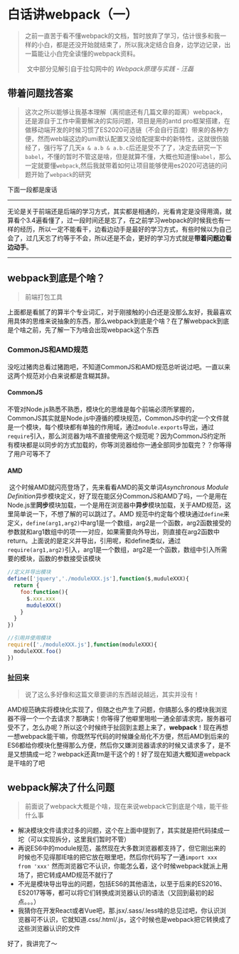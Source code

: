 # 白话讲webpack（一）



> ​		之前一直苦于看不懂webpack的文档，暂时放弃了学习，估计很多和我一样的小白，都是还没开始就结束了，所以我决定结合自身，边学边记录，出一篇能让小白完全读懂的webpack资料。
>
> ​		文中部分见解引自于拉勾网中的 *Webpack原理与实践 - 汪磊*

## 带着问题找答案

> ​		这次之所以能够让我基本理解（离彻底还有几篇文章的距离）webpack，还是源自于工作中需要解决的实际问题，项目是用的antd pro框架搭建，在做移动端开发的时候习惯了ES2020可选链（不会自行百度）带来的各种方便，然而web端这边的umi默认配置又没给配提案中的新特性，这就很伤脑经了，强行写了几天`a & a.b & a.b.c`后还是受不了了，决定去研究一下`babel`，不懂的暂时不管这是啥，但是就算不懂，大概也知道懂`babel`，那么一定就要懂`webpack`,然后我就带着如何让项目能够使用es2020可选链的问题开始了`webpack`的研究

下面一段都是废话

----

​		无论是关于前端还是后端的学习方式，其实都是相通的，光看肯定是没得用滴，就算看个3.4遍看懂了，过一段时间还是忘了，在之前学习webpack的时候我也有一样的经历，所以一定不能看干，边看边动手是最好的学习方式，有些时候以为自己会了，过几天忘了约等于不会，所以还是不会，更好的学习方式就是**带着问题边看边动手**。

---

## webpack到底是个啥？

> 前端打包工具

​		上面都是看腻了的算半个专业词汇，对于刚接触的小白还是没那么友好，我最喜欢用具体的思维来说抽象的东西，那么webpack到底是个啥？在了解webpack到底是个啥之前，先了解一下为啥会出现webpack这个东西

### CommonJS和AMD规范

​		没吃过猪肉总看过猪跑吧，不知道CommonJS和AMD规范总听说过吧。一直以来这两个规范对小白来说都是含糊其辞。

#### CommonJS

​		不管对Node.js熟悉不熟悉，模块化的思维是每个前端必须所掌握的，CommonJS其实就是Node.js中遵循的模块规范，CommonJS中约定一个文件就是一个模块，每个模块都有单独的作用域，通过`module.exports`导出，通过`require`引入，那么浏览器为啥不直接使用这个规范呢？因为CommonJS约定所有模块都是以同步的方式加载的，你等浏览器给你一通全部同步加载完？？你等得了用户可等不了

#### AMD

​		这个时候AMD就闪亮登场了，先来看看AMD的英文单词*Asynchronous Module Definition*异步模块定义，好了现在能区分CommonJS和AMD了吗，一个是用在Node.js里**同步**模块加载，一个是用在浏览器中**异步**模块加载，关于AMD规范，这里简单说一下，不想了解的可以跳过了。
​		AMD 规范中约定每个模块通过`define`来定义，`define(arg1,arg2)`中arg1是一个数组，arg2是一个函数，arg2函数接受的参数就和arg1数组中的项一一对应，如果需要向外导出，则直接在arg2函数中return。上面说的是定义并导出，引用呢，和define类似，通过`require(arg1,arg2)`引入，arg1是一个数组，arg2是一个函数，数组中引入所需要的模块，函数的参数接受该模块

```javascript
//定义并导出模块
define(['jquery','./moduleXXX.js'],function($,muduleXXX){
  return {
    foo:function(){
      $.xxx.xxx
      muduleXXX()
    }
  }
})

//引用并使用模块
require(['./moduleXXX.js'],function(moduleXXX){
  moduleXXX.foo()
})
```

### 扯回来		

> 说了这么多好像和这篇文章要讲的东西越说越远，其实并没有！

​		AMD规范确实将模块化实现了，但随之也产生了问题，你搞那么多的模块我浏览器不得一个一个去请求？那确实！你等得了他噼里啪啦一通全部请求完，服务器可受不了，怎么办呢？所以这个时候终于扯回到主题上来了，**webpack**！
​		现在再想一想webpack能干嘛，你既然写代码的时候嫌全局化不方便，然后AMD到后来的ES6都给你模块化整得那么方便，然后你又嫌浏览器请求的时候又请求多了，是不是又想搞成一坨？webpack还真tm是干这个的！好了现在知道大概知道webpack是干啥的了吧

## webpack解决了什么问题

> 前面说了webpack大概是个啥，现在来说webpack它到底是个啥，能干些什么事

- 解决模块文件请求过多的问题，这个在上面中提到了，其实就是把代码揉成一坨（可以实现拆分，这里我们暂时不管）
- 再说ES6中的module规范，虽然现在大多数浏览器都支持了，但它刚出来的时候也不见得那IE啥的把它放在眼里吧，然后你代码写了一通`import xxx from 'xxx'` 然而浏览器它不认识，你能怎么着，这个时候webpack就派上用场了，把它转成AMD规范不就行了
- 不光是模块导出导出的问题，包括ES6的其他语法，以至于后来的ES2016、ES2017等等，都可以将它们转换成浏览器认识的语法（又回到最初的起点。。。）
- 我猜你在开发React或者Vue吧，那.jsx/.sass/.less啥的总见过吧，你认识浏览器可不认识，它就知道.css/.html/.js，这个时候也是webpack把它转换成了这些浏览器认识的文件

好了，我讲完了～
